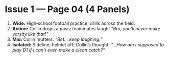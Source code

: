 # Issue 1 — Page 04 (4 Panels)

1) **Wide:** High‑school football practice; drills across the field.  
2) **Action:** Collin drops a pass; teammates laugh: *“Bro, you’ll never make varsity like that!”*  
3) **Mid:** Collin mutters: *“Bet… keep laughing.”*  
4) **Isolated:** Sideline; helmet off; Collin’s thought: *“…How am I supposed to play D1 if I can’t even make a clean catch?”*
